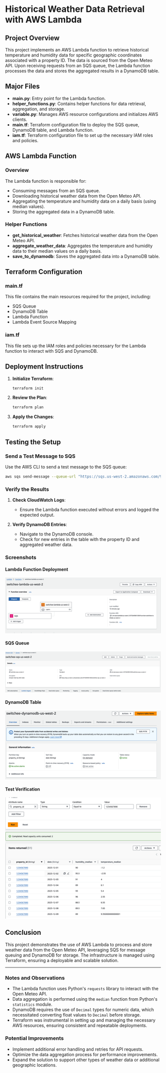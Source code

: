 # Historical Weather Data Retrieval with AWS Lambda

## Project Overview

This project implements an AWS Lambda function to retrieve historical temperature and humidity data for specific geographic coordinates associated with a property ID. The data is sourced from the Open Meteo API. Upon receiving requests from an SQS queue, the Lambda function processes the data and stores the aggregated results in a DynamoDB table.

## Major Files

- **main.py**: Entry point for the Lambda function.
- **helper_functions.py**: Contains helper functions for data retrieval, aggregation, and storage.
- **variable.py**: Manages AWS resource configurations and initializes AWS clients.
- **main.tf**: Terraform configuration file to deploy the SQS queue, DynamoDB table, and Lambda function.
- **iam.tf**: Terraform configuration file to set up the necessary IAM roles and policies.

## AWS Lambda Function

### Overview

The Lambda function is responsible for:
- Consuming messages from an SQS queue.
- Downloading historical weather data from the Open Meteo API.
- Aggregating the temperature and humidity data on a daily basis (using median values).
- Storing the aggregated data in a DynamoDB table.

### Helper Functions

- **get_historical_weather**: Fetches historical weather data from the Open Meteo API.
- **aggregate_weather_data**: Aggregates the temperature and humidity data to their median values on a daily basis.
- **save_to_dynamodb**: Saves the aggregated data into a DynamoDB table.

## Terraform Configuration

### main.tf

This file contains the main resources required for the project, including:
- SQS Queue
- DynamoDB Table
- Lambda Function
- Lambda Event Source Mapping

### iam.tf

This file sets up the IAM roles and policies necessary for the Lambda function to interact with SQS and DynamoDB.

## Deployment Instructions

1. **Initialize Terraform**:
   ```sh
   terraform init
   ```

2. **Review the Plan**:
   ```sh
   terraform plan
   ```

3. **Apply the Changes**:
   ```sh
   terraform apply
   ```

## Testing the Setup

### Send a Test Message to SQS

Use the AWS CLI to send a test message to the SQS queue:
```sh
aws sqs send-message --queue-url "https://sqs.us-west-2.amazonaws.com/975049981009/switchee-sqs-us-west-2" --message-body "{\"property_id\":1234567891,\"lat\":51.5047324,\"lon\":-0.0978885,\"start_date\":\"2023-12-01\",\"end_date\":\"2023-12-31\"}"
```

### Verify the Results

1. **Check CloudWatch Logs**:
   - Ensure the Lambda function executed without errors and logged the expected output.

2. **Verify DynamoDB Entries**:
   - Navigate to the DynamoDB console.
   - Check for new entries in the table with the property ID and aggregated weather data.

### Screenshots

#### Lambda Function Deployment
![Lambda Function](Results/lambda.png)

#### SQS Queue
![SQS Queue](Results/sqs.png)

#### DynamoDB Table
![DynamoDB Table](Results/DynamoDB.png)

#### Test Verification
![Test Verification](Results/test_verification.png)

## Conclusion

This project demonstrates the use of AWS Lambda to process and store weather data from the Open Meteo API, leveraging SQS for message queuing and DynamoDB for storage. The infrastructure is managed using Terraform, ensuring a deployable and scalable solution.

---

### Notes and Observations

- The Lambda function uses Python's `requests` library to interact with the Open Meteo API.
- Data aggregation is performed using the `median` function from Python's `statistics` module.
- DynamoDB requires the use of `Decimal` types for numeric data, which necessitated converting float values to `Decimal` before storage.
- Terraform was instrumental in setting up and managing the necessary AWS resources, ensuring consistent and repeatable deployments.

### Potential Improvements

- Implement additional error handling and retries for API requests.
- Optimize the data aggregation process for performance improvements.
- Expand the solution to support other types of weather data or additional geographic locations.
